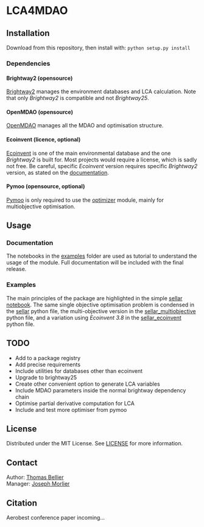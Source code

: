 # LCA4MDAO

## Installation

Download from this repository, then install with:
`python setup.py install`

### Dependencies

#### Brightway2 (opensource)

[Brightway2](https://documentation.brightway.dev/en/legacy/index.html) manages the environment databases and LCA calculation. Note that only *Brightway2* is compatible and not *Brightway25*.

#### OpenMDAO (opensource)

[OpenMDAO](https://openmdao.org/newdocs/versions/latest/main.html) manages all the MDAO and optimisation structure.

#### Ecoinvent (licence, optional)

[Ecoinvent](https://ecoinvent.org/) is one of the main environmental database and the one *Brightway2* is built for. Most projects would require a license, which is sadly not free.
Be careful, specific *Ecoinvent* version requires specific *Brightway2* version, as stated on the [documentation](https://github.com/brightway-lca/brightway2-io).

#### Pymoo (opensource, optional)

[Pymoo](https://pymoo.org/) is only required to use the [optimizer](lca4mdao/optimizer) module, mainly for multiobjective optimisation.

## Usage

### Documentation

The notebooks in the [examples](lca4mdao/examples) folder are used as tutorial to understand the usage of the module. Full documentation will be included with the final release.

### Examples

The main principles of the package are highlighted in the simple [sellar notebook](lca4mdao/examples/sellar.ipynb).
The same single objective optimisation problem is condensed in the [sellar](lca4mdao/examples/sellar.py) python file, the multi-objective version in the [sellar_multiobjective](lca4mdao/examples/sellar_multiobjective.py) python file, and a variation using *Ecoinvent 3.8* in the [sellar_ecoinvent](lca4mdao/examples/sellar_ecoinvent.py) python file.

## TODO

- Add to a package registry
- Add precise requirements
- Include utilities for databases other than ecoinvent
- Upgrade to brightway25
- Create other convenient option to generate LCA variables
- Include MDAO parameters inside the normal brightway dependency chain
- Optimise partial derivative computation for LCA
- Include and test more optimiser from pymoo

## License

Distributed under the MIT License. See [LICENSE](LICENSE) for more information.

## Contact

Author: [Thomas Bellier](mailto:thomas.bellier@isae-suapero.fr)  
Manager: [Joseph Morlier](mailto:joseph.morlier@isae-suapero.fr)

## Citation

Aerobest conference paper incoming...
